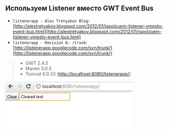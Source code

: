 Используем Listener вместо GWT Event Bus
----------------------------------------
* `listenerapp - Alex Tretyakov Blog`: [http://alextretyakov.blogspot.com/2012/01/ispolzuem-listener-vmesto-event-bus.html](http://alextretyakov.blogspot.com/2012/01/ispolzuem-listener-vmesto-event-bus.html)
* `listenerapp - Revision 6: /trunk`: [http://listenerapp.googlecode.com/svn/trunk/](http://listenerapp.googlecode.com/svn/trunk/)
>
>- GWT 2.4.0
>- Maven 3.0.3
>- Tomcat 6.0.33 ([http://localhost:8080/listenerapp/](http://localhost:8080/listenerapp/))

![result.png](result.png)

